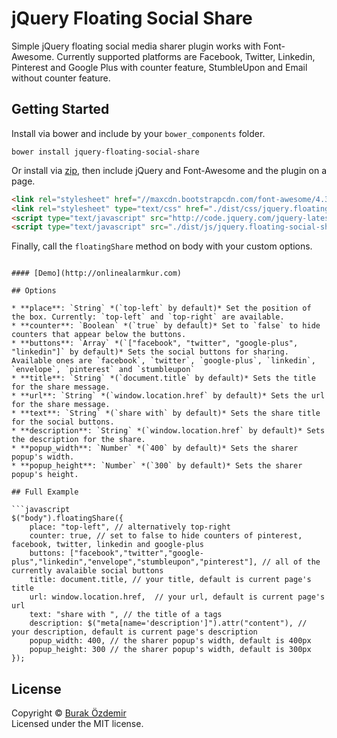 jQuery Floating Social Share
================================

Simple jQuery floating social media sharer plugin works with Font-Awesome. Currently supported platforms are Facebook, Twitter, Linkedin, Pinterest and Google Plus with counter feature, StumbleUpon and Email without counter feature.

## Getting Started

Install via bower and include by your `bower_components` folder.

`bower install jquery-floating-social-share`

Or install via <a target="_blank" href="https://github.com/ozdemirburak/jquery-floating-social-share/archive/master.zip">zip</a>, then include jQuery and Font-Awesome and the plugin on a page.

```html
<link rel="stylesheet" href="//maxcdn.bootstrapcdn.com/font-awesome/4.3.0/css/font-awesome.min.css">
<link rel="stylesheet" type="text/css" href="./dist/css/jquery.floating-social-share.min.css" />
<script type="text/javascript" src="http://code.jquery.com/jquery-latest.min.js"></script>
<script type="text/javascript" src="./dist/js/jquery.floating-social-share.min.js"></script>
```

Finally, call the `floatingShare` method on body with your custom options.

<script>
	$("body").floatingShare({
 		buttons: ["facebook","twitter","google-plus"],
        text: "share with: "
	});
</script>
```

#### [Demo](http://onlinealarmkur.com)

## Options

* **place**: `String` *(`top-left` by default)* Set the position of the box. Currently: `top-left` and `top-right` are available.
* **counter**: `Boolean` *(`true` by default)* Set to `false` to hide counters that appear below the buttons.
* **buttons**: `Array` *(`["facebook", "twitter", "google-plus", "linkedin"]` by default)* Sets the social buttons for sharing. Available ones are `facebook`, `twitter`, `google-plus`, `linkedin`, `envelope`, `pinterest` and `stumbleupon`
* **title**: `String` *(`document.title` by default)* Sets the title for the share message.
* **url**: `String` *(`window.location.href` by default)* Sets the url for the share message.
* **text**: `String` *(`share with` by default)* Sets the share title for the social buttons.
* **description**: `String` *(`window.location.href` by default)* Sets the description for the share.
* **popup_width**: `Number` *(`400` by default)* Sets the sharer popup's width.
* **popup_height**: `Number` *(`300` by default)* Sets the sharer popup's height.

## Full Example

```javascript
$("body").floatingShare({
	place: "top-left", // alternatively top-right
    counter: true, // set to false to hide counters of pinterest, facebook, twitter, linkedin and google-plus
    buttons: ["facebook","twitter","google-plus","linkedin","envelope","stumbleupon","pinterest"], // all of the currently avalaible social buttons
    title: document.title, // your title, default is current page's title
    url: window.location.href,  // your url, default is current page's url
    text: "share with ", // the title of a tags
    description: $("meta[name='description']").attr("content"), // your description, default is current page's description
    popup_width: 400, // the sharer popup's width, default is 400px
    popup_height: 300 // the sharer popup's width, default is 300px
});
```

## License
Copyright &copy; [Burak Özdemir](http://burakozdemir.co.uk)<br>
Licensed under the MIT license.